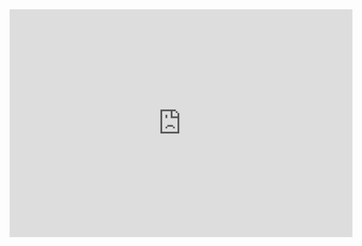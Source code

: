 
<iframe width="600" height="400" allowfullscreen style="border-style:none;" src="https://cdn.pannellum.org/2.5/pannellum.htm#panorama=https%3A//sm.ms/image/zNKDWFMLTBH5E71"></iframe>

